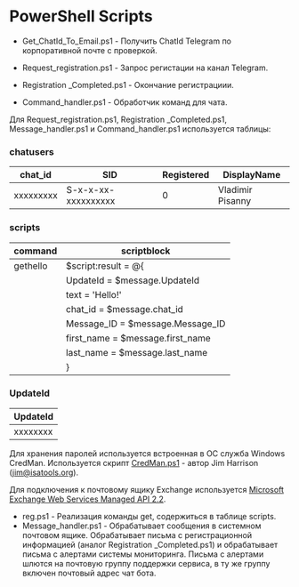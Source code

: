 # PowerShell Scripts

- Get_ChatId_To_Email.ps1 - Получить ChatId Telegram по корпоративной почте с проверкой.

- Request_registration.ps1 - Запрос регистации на канал Telegram.

- Registration _Completed.ps1 - Окончание регистрациии.

- Command_handler.ps1 - Обработчик команд для чата.

Для Request_registration.ps1, Registration _Completed.ps1, Message_handler.ps1 и Command_handler.ps1 используется таблицы:

### chatusers

| chat_id | SID               | Registered | DisplayName      |
|---------|-------------------|------------|------------------|
|xxxxxxxxx|S-x-x-xx-xxxxxxxxxx| 0          | Vladimir Pisanny |

### scripts

| command  | scriptblock                              | 
|----------|------------------------------------------|
| gethello |$script:result = @{                       |
|          |        UpdateId = $message.UpdateId      |
|          |        text = 'Hello!'                   |
|          |        chat_id = $message.chat_id        |
|          |        Message_ID = $message.Message_ID  |
|          |        first_name = $message.first_name  |
|          |        last_name  = $message.last_name   |
|          |       }                                  |

### UpdateId

| UpdateId |
|----------|
| xxxxxxxx |

Для хранения паролей используется встроенная в ОС служба Windows CredMan. Используется скрипт [CredMan.ps1][] - автор Jim Harrison (jim@isatools.org). 

Для подключения к почтовому ящику Exchange используется [Microsoft Exchange Web Services Managed API 2.2][].

[CredMan.ps1]: https://gallery.technet.microsoft.com/scriptcenter/PowerShell-Credentials-d44c3cde
[Microsoft Exchange Web Services Managed API 2.2]: http://techgenix.com/microsoft-exchange-web-services-managed-api-22-released/

- reg.ps1 - Реализация команды get, содержиться в таблице scripts.
- Message_handler.ps1 - Обрабатывает сообщения в системном почтовом ящике. Обрабатывает письма с регистрационной информацией (аналог Registration _Completed.ps1) и обрабатывает письма с алертами системы мониторинга. Письма с алертами шлются на почтовую группу поддержки сервиса, в ту же группу включен почтовый адрес чат бота.